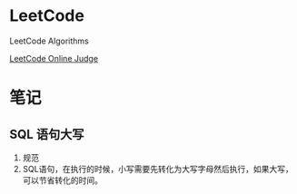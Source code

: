 # LeetCode
LeetCode Algorithms

[LeetCode Online Judge](https://leetcode-cn.com/)


# 笔记

## SQL 语句大写

1. 规范
2. SQL语句，在执行的时候，小写需要先转化为大写字母然后执行，如果大写，可以节省转化的时间。